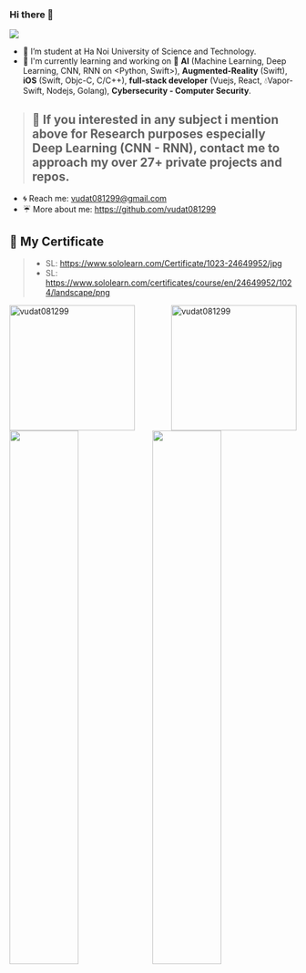 ### Hi there 👋

<!--
**vudat081299/vudat081299** is a ✨ _special_ ✨ repository because its `README.md` (this file) appears on your GitHub profile.

Here are some ideas to get you started:

- Link emoji on github: https://www.webfx.com/tools/emoji-cheat-sheet/ 

- 🔭 I’m currently working on ...
- 🌱 I’m currently learning ...
- 👯 I’m looking to collaborate on ...
- 🤔 I’m looking for help with ...
- 💬 Ask me about ...
- 📫 How to reach me: ...
- 😄 Pronouns: ...
- ⚡ Fun fact: ...
-->

![](https://komarev.com/ghpvc/?username=your-github-username&style=flat-square)

- :honeybee: I’m student at Ha Noi University of Science and Technology.
- :pig_nose: I'm currently learning and working on :brain: **AI** (Machine Learning, Deep Learning, CNN, RNN on <Python, Swift>), **Augmented-Reality** (Swift), **iOS** (Swift, Objc-C, C/C++), **full-stack developer** (Vuejs, React, :droplet:Vapor-Swift, Nodejs, Golang), **Cybersecurity - Computer Security**.
> ## :rocket: If you interested in any subject i mention above for **Research purposes** especially Deep Learning (CNN - RNN), contact me to approach my **over 27+ private projects and repos**.
- :cyclone: Reach me: <a href="vudat081299@gmail.com" target="_blank">vudat081299@gmail.com</a>
- :umbrella: More about me: <a href="https://github.com/vudat081299" target="_blank">https://github.com/vudat081299</a>
##	**:bookmark: My Certificate**
> - SL: https://www.sololearn.com/Certificate/1023-24649952/jpg
> - SL: https://www.sololearn.com/certificates/course/en/24649952/1024/landscape/png

<div height="220px" style="display:block;">
  <img align="left" height="220px" src="https://github-readme-stats.vercel.app/api/top-langs/?username=vudat081299&layout=compact&hide=html&layout=compact" alt="vudat081299"/>
  <img align="right" height="220px" src="https://github-readme-stats.vercel.app/api?username=vudat081299&show_icons=true" alt="vudat081299"/>
</div>
<div style="display:block;">
  <!-- ![cert-1023-24649952](https://user-images.githubusercontent.com/55421234/149750560-6fe84e0a-57b0-464a-a2a8-7a149891da58.jpg) -->
<!--   ![cert-24649952-1024](https://user-images.githubusercontent.com/55421234/150290176-1d025e2b-14cc-455a-b391-4a633dc92327.png) -->
  <img width="49%" src="https://www.sololearn.com/certificates/course/en/24649952/1024/landscape/png">
  <img width="49%" src="https://www.sololearn.com/Certificate/1023-24649952/jpg">
</div>

